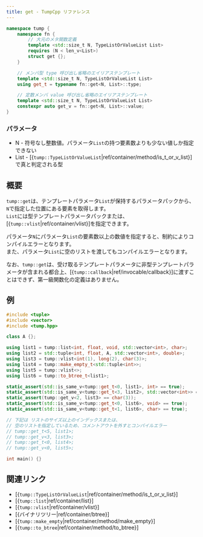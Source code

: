 ```yaml
---
title: get - TumpCpp リファレンス
---
```


```cpp
namespace tump {
    namespace fn {
        // 大元のメタ関数定義
        template <std::size_t N, TypeListOrValueList List>
        requires (N < len_v<List>)
        struct get {};
    }

    // メンバ型 type 呼び出し省略のエイリアステンプレート
    template <std::size_t N, TypeListOrValueList List>
    using get_t = typename fn::get<N, List>::type;

    // 定数メンバ value 呼び出し省略のエイリアステンプレート
    template <std::size_t N, TypeListOrValueList List>
    constexpr auto get_v = fn::get<N, List>::value;
}
```

### パラメータ

- N - 符号なし整数値。パラメータ`List`の持つ要素数よりも少ない値しか指定できない
- List - [{`tump::TypeListOrValueList`|ref/container/method/is_t_or_v_list}]で真と判定される型

## 概要

`tump::get`は、テンプレートパラメータ`List`が保持するパラメータパックから、`N`で指定した位置にある要素を取得します。  
`List`には型テンプレートパラメータパックまたは、[{`tump::vlist`|ref/container/vlist}]を指定できます。

パラメータ`N`にパラメータ`List`の要素数以上の数値を指定すると、制約によりコンパイルエラーとなります。  
また、パラメータ`List`に空のリストを渡してもコンパイルエラーとなります。

なお、`tump::get`は、受け取るテンプレートパラメータに非型テンプレートパラメータが含まれる都合上、[{`tump::callback`|ref/invocable/callback}]に渡すことはできず、第一級関数化の定義はありません。

## 例

```cpp
#include <tuple>
#include <vector>
#include <tump.hpp>

class A {};

using list1 = tump::list<int, float, void, std::vector<int>, char>;
using list2 = std::tuple<int, float, A, std::vector<int>, double>;
using list3 = tump::vlist<int(1), long(2), char(3)>;
using list4 = tump::make_empty_t<std::tuple<int>>;
using list5 = tump::vlist<>;
using list6 = tump::to_btree_t<list1>;

static_assert(std::is_same_v<tump::get_t<0, list1>, int> == true);
static_assert(std::is_same_v<tump::get_t<3, list2>, std::vector<int>> == true);
static_assert(tump::get_v<2, list3> == char(3));
static_assert(std::is_same_v<tump::get_t<0, list6>, void> == true);
static_assert(std::is_same_v<tump::get_t<1, list6>, char> == true);

// 下記は リストのサイズ以上のインデックスまたは、
// 空のリストを指定しているため、コメントアウトを外すとコンパイルエラー
// tump::get_t<5, list1>;
// tump::get_v<3, list3>;
// tump::get_t<0, list4>;
// tump::get_v<0, list5>;

int main() {}
```

## 関連リンク

- [{`tump::TypeListOrValueList`|ref/container/method/is_t_or_v_list}]
- [{`tump::list`|ref/container/list}]
- [{`tump::vlist`|ref/container/vlist}]
- [{バイナリツリー|ref/container/btree}]
- [{`tump::make_empty`|ref/container/method/make_empty}]
- [{`tump::to_btree`|ref/container/method/to_btree}]
